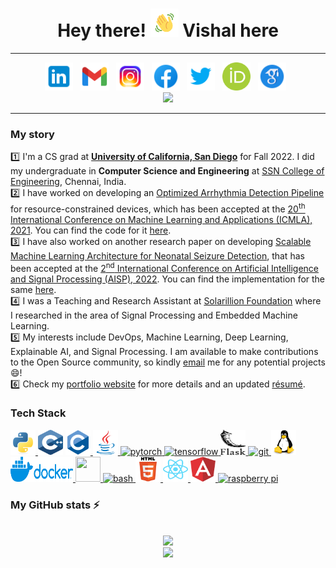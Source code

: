 <h1 align="center"> Hey there! <img src="assets/waving_hand.gif" height="45" width="45" alt="Waving hand gif"/> Vishal here</h1>

---
<div align="center">
    <a href="https://linkedin.com/in/vishalnagarajan/" target="_blank"><img src="assets/linkedin.svg" alt="Vishal's LinkedIn" width="45" height="45" /></a> 
    &nbsp;
    <a href="mailto:nagarajanvishal@gmail.com" target="_blank"><img src="assets/gmail.svg" alt="Vishal's Email" width="45" height="45" /></a>
    &nbsp;
    <a href="https://www.instagram.com/vishal.nagarajan/" target="_blank"><img src="assets/instagram.svg" alt="Vishal's Instagram" width="45" height="45" /></a>
    &nbsp;
    <a href="https://www.facebook.com/vishal.nagarajan.71/" target="_blank"><img src="assets/facebook.svg" alt="Vishal's Facebook" width="45" height="45" /></a>
    &nbsp;
    <a href="https://twitter.com/vishal15n/" target="_blank"><img src="assets/twitter.svg" alt="Vishal's Twitter" width="45" height="45" /></a>
    &nbsp;
    <a href="https://orcid.org/0000-0001-7635-6247" target="_blank"><img src="assets/orcid.jpg" alt="Vishal's OrcID" width="45" height="45" /></a>
    &nbsp;
    <a href="https://scholar.google.com/citations?user=Fl2vkV4AAAAJ&hl=en" target="_blank"><img src="assets/google-scholar.svg" alt="Vishal's Google Scholar" width="45" height="45" /></a>
    &nbsp;<br>
    <img src="https://komarev.com/ghpvc/?username=vishaln15&color=brightgreen" />
</div>

---

### My story
:one: I'm a CS grad at [**University of California, San Diego**](https://cse.ucsd.edu/graduate/degree-programs/ms-program) for Fall 2022. I did my undergraduate in **Computer Science and Engineering** at [SSN College of Engineering]("https://www.ssn.edu.in/college-of-engineering/computer-science-and-engineering-department-ssn-institutions/"), Chennai, India.<br>
:two: I have worked on developing an [Optimized Arrhythmia Detection Pipeline](https://arxiv.org/abs/2111.11789) for resource-constrained devices, which has been accepted at the [20<sup>th</sup> International Conference on Machine Learning and Applications (ICMLA), 2021](https://www.icmla-conference.org/icmla21/). You can find the code for it [here](https://github.com/vishaln15/OptimizedArrhythmiaDetection).<br>
:three: I have also worked on another research paper on developing [Scalable Machine Learning Architecture for Neonatal Seizure Detection](https://arxiv.org/abs/2111.15569), that has been accepted at the [2<sup>nd</sup> International Conference on Artificial Intelligence and Signal Processing (AISP), 2022](https://www.aisp.in/). You can find the implementation for the same [here](https://github.com/vishaln15/NeonatalSeizureDetection).<br>
:four: I was a Teaching and Research Assistant at [Solarillion Foundation](https://solarillionfoundation.org/people/VishalNagarajan/) where I researched in the area of Signal Processing and Embedded Machine Learning.<br>
:five: My interests include DevOps, Machine Learning, Deep Learning, Explainable AI, and Signal Processing. I am available to make contributions to the Open Source community, so kindly [email](mailto:vnagarajan@ucsd.edu) me for any potential projects 😄!<br>
:six: Check my [portfolio website](https://vishaln15.github.io) for more details and an updated [résumé](https://vishaln15.github.io/resume/).<br>

### Tech Stack
<p align="left"> <a href="https://www.python.org" target="_blank"> <img src="https://raw.githubusercontent.com/devicons/devicon/master/icons/python/python-original.svg" alt="python" width="40" height="40"/> </a> 
<a href="https://www.w3schools.com/cpp/" target="_blank"> <img src="assets/cpp.svg" width="40" height="40" /></a>
<a href="https://www.w3schools.com/c/" target="_blank"> <img src="https://raw.githubusercontent.com/devicons/devicon/master/icons/c/c-original.svg" alt="c" width="40" height="40"/> </a>
<a href="https://www.java.com" target="_blank"> <img src="https://raw.githubusercontent.com/devicons/devicon/master/icons/java/java-original.svg" alt="java" width="40" height="40"/> </a> 
<a href="https://pytorch.org/" target="_blank"> <img src="https://www.vectorlogo.zone/logos/pytorch/pytorch-icon.svg" alt="pytorch" width="40" height="40"/> </a>
<a href="https://www.tensorflow.org/" target="_blank"> <img src="https://www.vectorlogo.zone/logos/tensorflow/tensorflow-icon.svg" alt="tensorflow" width="40" height="40" /> </a>
<a href="https://flask.palletsprojects.com/en/2.2.x/"> <img src="assets/flask.svg" width="40" height="40" /> </a>
<a href="https://git-scm.com/" target="_blank"> <img src="https://www.vectorlogo.zone/logos/git-scm/git-scm-icon.svg" alt="git" width="40" height="40"/> </a> 
<a href="https://www.linux.org/" target="_blank"> <img src="https://raw.githubusercontent.com/devicons/devicon/master/icons/linux/linux-original.svg" alt="linux" width="40" height="40"/> </a> 
<a href="https://www.docker.com/" target="_blank"> <img src="assets/docker.svg" alt="docker" width="100" height="40" /> </a>
<a href="https://cloud.google.com/" target="_blank"> <img src="https://www.vectorlogo.zone/logos/google_cloud/google_cloud-icon.svg" width="40" height="40" /> </a>
<a href="https://www.gnu.org/software/bash/" target="_blank"> <img src="https://www.vectorlogo.zone/logos/gnu_bash/gnu_bash-official.svg" alt="bash" width="40" height="40" /> </a>  
<a href="https://www.w3.org/html/" target="_blank"> <img src="https://raw.githubusercontent.com/devicons/devicon/master/icons/html5/html5-original-wordmark.svg" alt="html5" width="40" height="40"/> </a> 
<a href="https://reactjs.org/"> <img src="assets/react.svg" width="40" height="40" /> </a>
<a href="https://angular.io/"> <img src="assets/angular.svg" width="40" height="40" /> </a>
<a href="https://www.raspberrypi.org/"><img src="https://www.vectorlogo.zone/logos/raspberrypi/raspberrypi-icon.svg" alt="raspberry pi" width="40" height="40" /> </a>
<!-- <a href=""> <img src="" width="40" height="40" /> </a> -->
</p>

### My GitHub stats ⚡
<br>
<div align="center">
<img src="https://github-readme-stats.vercel.app/api/?username=vishaln15&hide_border=True&show_icons=True&layout=compact&theme=dark" /> <br> <img src="https://github-readme-stats.vercel.app/api/top-langs/?username=vishaln15&hide_border=True&layout=compact&theme=dark" />
</div>